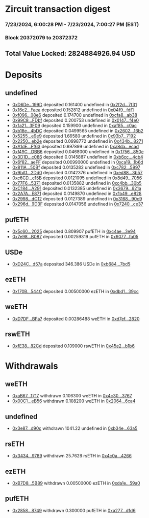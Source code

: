 # Zircuit transaction digest
### 7/23/2024, 6:00:28 PM - 7/23/2024, 7:00:27 PM (EST)
### Block 20372079 to 20372372

## Total Value Locked: 2824884926.94 USD

# Deposits
## undefined
- [0xD6De...199D](https://etherscan.io/address/0xD6De3aAeA08c5D91364EfBb6d9bbC95aEfcB199D) deposited 0.161400 undefined in [0x2f2d...7f31](https://etherscan.io/tx/0xD6De3aAeA08c5D91364EfBb6d9bbC95aEfcB199D)
- [0x16c2...Faea](https://etherscan.io/address/0x16c204233B1445aE7EF9e86843fF66934FfcFaea) deposited 0.152812 undefined in [0x04f9...fdf1](https://etherscan.io/tx/0x16c204233B1445aE7EF9e86843fF66934FfcFaea)
- [0xf096...08e6](https://etherscan.io/address/0xf096482f74600DF7B47e7D0c1235B113CF6008e6) deposited 0.174700 undefined in [0xcfa8...ab38](https://etherscan.io/tx/0xf096482f74600DF7B47e7D0c1235B113CF6008e6)
- [0x99C8...FDbf](https://etherscan.io/address/0x99C861Fd69DeD26Ec3b4c06D931b825Db732FDbf) deposited 0.200753 undefined in [0x0147...f4e0](https://etherscan.io/tx/0x99C861Fd69DeD26Ec3b4c06D931b825Db732FDbf)
- [0x1a21...3F09](https://etherscan.io/address/0x1a21722a72c98a5D437b971FEA77b76eDF4B3F09) deposited 0.159900 undefined in [0xaf85...c0ac](https://etherscan.io/tx/0x1a21722a72c98a5D437b971FEA77b76eDF4B3F09)
- [0xb18e...4bDC](https://etherscan.io/address/0xb18e3d85964231878426E9bFB421Df871cc44bDC) deposited 0.0499565 undefined in [0x2602...16b2](https://etherscan.io/tx/0xb18e3d85964231878426E9bFB421Df871cc44bDC)
- [0x5255...e9e9](https://etherscan.io/address/0x5255ba61AA23d11859D219771201Fc8A85c8e9e9) deposited 1.69580 undefined in [0x93b7...7192](https://etherscan.io/tx/0x5255ba61AA23d11859D219771201Fc8A85c8e9e9)
- [0x2250...eb2e](https://etherscan.io/address/0x225046A22Ad73750ac5A10dC2dAfAcc6E12Beb2e) deposited 0.0998772 undefined in [0x434b...8271](https://etherscan.io/tx/0x225046A22Ad73750ac5A10dC2dAfAcc6E12Beb2e)
- [0xA1dE...Ff63](https://etherscan.io/address/0xA1dEe5c7DA9aE618762eF6Dc16d06A294381Ff63) deposited 0.897899 undefined in [0xa8da...ecad](https://etherscan.io/tx/0xA1dEe5c7DA9aE618762eF6Dc16d06A294381Ff63)
- [0xf49C...DBB6](https://etherscan.io/address/0xf49C764dE0F0E2d1cF41c9dCa1Af54e37B43DBB6) deposited 0.0468000 undefined in [0x1756...850e](https://etherscan.io/tx/0xf49C764dE0F0E2d1cF41c9dCa1Af54e37B43DBB6)
- [0x3D1D...c086](https://etherscan.io/address/0x3D1DF03134860cd81326AFDc35D83f3Cc524c086) deposited 0.0145887 undefined in [0xb6cc...4cb4](https://etherscan.io/tx/0x3D1DF03134860cd81326AFDc35D83f3Cc524c086)
- [0x6f82...aeFF](https://etherscan.io/address/0x6f82a016c94488911EBFee81E26d6e937A0daeFF) deposited 0.00990000 undefined in [0xca19...1b6d](https://etherscan.io/tx/0x6f82a016c94488911EBFee81E26d6e937A0daeFF)
- [0x811A...50Bf](https://etherscan.io/address/0x811A8799eC964C08d5B3DA3C4F4d179dD26950Bf) deposited 0.0135282 undefined in [0xc782...5997](https://etherscan.io/tx/0x811A8799eC964C08d5B3DA3C4F4d179dD26950Bf)
- [0x9bA1...2Dd0](https://etherscan.io/address/0x9bA1c2c7fCeF9A028b543FEd56F60C0c638D2Dd0) deposited 0.0142376 undefined in [0xed88...3b57](https://etherscan.io/tx/0x9bA1c2c7fCeF9A028b543FEd56F60C0c638D2Dd0)
- [0xc6CD...c15B](https://etherscan.io/address/0xc6CDc8C086F8Ee6A3B97563eC49cb0e258Ccc15B) deposited 0.0121095 undefined in [0x8d49...7056](https://etherscan.io/tx/0xc6CDc8C086F8Ee6A3B97563eC49cb0e258Ccc15B)
- [0x77F6...5371](https://etherscan.io/address/0x77F6eb46fd5d7AbE01BD7f27E901a7Cc44125371) deposited 0.0135882 undefined in [0xc4bb...30b5](https://etherscan.io/tx/0x77F6eb46fd5d7AbE01BD7f27E901a7Cc44125371)
- [0xC184...A291](https://etherscan.io/address/0xC1841dbCB41c98bc4a8e36E8ed48e6cDeaf0A291) deposited 0.0132385 undefined in [0x3679...621a](https://etherscan.io/tx/0xC1841dbCB41c98bc4a8e36E8ed48e6cDeaf0A291)
- [0x2A7A...E871](https://etherscan.io/address/0x2A7A5b2aa35Ea6AF0350Fa0308778C0f6cebE871) deposited 0.0149870 undefined in [0x1b49...e828](https://etherscan.io/tx/0x2A7A5b2aa35Ea6AF0350Fa0308778C0f6cebE871)
- [0x2998...dC12](https://etherscan.io/address/0x29981cef4FcE8F6e6fA21c654d8733Ec8d35dC12) deposited 0.0127389 undefined in [0x3168...90c9](https://etherscan.io/tx/0x29981cef4FcE8F6e6fA21c654d8733Ec8d35dC12)
- [0x296d...9D3F](https://etherscan.io/address/0x296d6F31d493e5e1cd0640d82ab5108Cad109D3F) deposited 0.0147056 undefined in [0x7240...ce37](https://etherscan.io/tx/0x296d6F31d493e5e1cd0640d82ab5108Cad109D3F)
## pufETH
- [0x5c60...2025](https://etherscan.io/address/0x5c6006105B1b777a13d58D96393Ad9e556882025) deposited 0.809907 pufETH in [0xc4ae...3e94](https://etherscan.io/tx/0x5c6006105B1b777a13d58D96393Ad9e556882025)
- [0x7e98...B087](https://etherscan.io/address/0x7e98D41Abc1cD2D540A2382C3121D2840c2fB087) deposited 0.00259319 pufETH in [0x9077...fa05](https://etherscan.io/tx/0x7e98D41Abc1cD2D540A2382C3121D2840c2fB087)
## USDe
- [0xD24C...d57a](https://etherscan.io/address/0xD24Cfe2d0fa81369ca6291c28ac5426e16B6d57a) deposited 346.386 USDe in [0xb684...7bd5](https://etherscan.io/tx/0xD24Cfe2d0fa81369ca6291c28ac5426e16B6d57a)
## ezETH
- [0x170B...544C](https://etherscan.io/address/0x170B934cBc49633d5E3E1bBf56337cbCB0E7544C) deposited 0.00500000 ezETH in [0xdbd1...39cc](https://etherscan.io/tx/0x170B934cBc49633d5E3E1bBf56337cbCB0E7544C)
## weETH
- [0xD7DF...BFa7](https://etherscan.io/address/0xD7DF7E085214743530afF339aFC420c7c720BFa7) deposited 0.00286488 weETH in [0xd7ef...2820](https://etherscan.io/tx/0xD7DF7E085214743530afF339aFC420c7c720BFa7)
## rswETH
- [0xfE38...82Cd](https://etherscan.io/address/0xfE38b737537065F6D9e157d8c3C639Fa042382Cd) deposited 0.109000 rswETH in [0x45e2...b1b6](https://etherscan.io/tx/0xfE38b737537065F6D9e157d8c3C639Fa042382Cd)
# Withdrawals
## weETH
- [0xaB67...1717](https://etherscan.io/address/0xaB6777c19e91C24c52B0A76356a27253CD161717) withdrawn 0.106300 weETH in [0x4c30...3767](https://etherscan.io/tx/0xaB6777c19e91C24c52B0A76356a27253CD161717)
- [0x00C1...eB56](https://etherscan.io/address/0x00C1Fa87C73084Dc9356A3294c0fAc71D468eB56) withdrawn 0.108200 weETH in [0x2064...6ca4](https://etherscan.io/tx/0x00C1Fa87C73084Dc9356A3294c0fAc71D468eB56)
## undefined
- [0x3e87...d90c](https://etherscan.io/address/0x3e8734Ec146C981E3eD1f6b582D447DDE701d90c) withdrawn 1041.22 undefined in [0xb34e...63a5](https://etherscan.io/tx/0x3e8734Ec146C981E3eD1f6b582D447DDE701d90c)
## rsETH
- [0x3434...9789](https://etherscan.io/address/0x34349c5569e7B846c3558961552D2202760A9789) withdrawn 25.7628 rsETH in [0x4c0a...4266](https://etherscan.io/tx/0x34349c5569e7B846c3558961552D2202760A9789)
## ezETH
- [0xB7D8...5B89](https://etherscan.io/address/0xB7D8bF5382a2fB0f25c4561A2823A601aF8F5B89) withdrawn 0.00500000 ezETH in [0xda1e...59a0](https://etherscan.io/tx/0xB7D8bF5382a2fB0f25c4561A2823A601aF8F5B89)
## pufETH
- [0x2858...8749](https://etherscan.io/address/0x28585D97f7d77B7A269C9513a98Ca316421D8749) withdrawn 0.300000 pufETH in [0xa277...d1d6](https://etherscan.io/tx/0x28585D97f7d77B7A269C9513a98Ca316421D8749)
